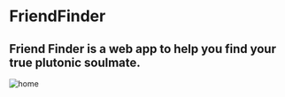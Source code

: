 # FriendFinder
## Friend Finder is a web app to help you find your true plutonic soulmate. 
![home](app/public/images/friendfinder)
